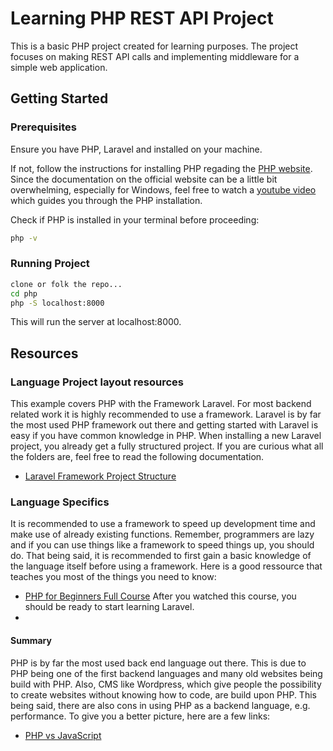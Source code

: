 # Learning PHP REST API Project

This is a basic PHP project created for learning purposes. The project focuses on making REST API calls and implementing middleware for a simple web application.

## Getting Started

### Prerequisites

Ensure you have PHP, Laravel and  installed on your machine.

If not, follow the instructions for installing PHP regading the [PHP website](https://www.php.net/manual/en/install.php).
Since the documentation on the official website can be a little bit overwhelming, especially for Windows,
feel free to watch a [youtube video](https://www.youtube.com/watch?v=MPRLUd8Pmyo) which guides you through the PHP installation.

Check if PHP is installed in your terminal before proceeding:

```bash
php -v
```

### Running Project

```bash
clone or folk the repo...
cd php
php -S localhost:8000
```

This will run the server at localhost:8000.

## Resources

### Language Project layout resources

This example covers PHP with the Framework Laravel. For most backend related work it is highly recommended to use a framework.
Laravel is by far the most used PHP framework out there and getting started with Laravel is easy if you have common knowledge in PHP.
When installing a new Laravel project, you already get a fully structured project. If you are curious what all the folders are, feel free to read the following documentation.
  - [Laravel Framework Project Structure](https://laravel.com/docs/10.x/structure)
    

### Language Specifics

It is recommended to use a framework to speed up development time and make use of already existing functions.
Remember, programmers are lazy and if you can use things like a framework to speed things up, you should do.
That being said, it is recommended to first gain a basic knowledge of the language itself before using a framework.
Here is a good ressource that teaches you most of the things you need to know:
- [PHP for Beginners Full Course](https://www.youtube.com/watch?v=fw5ObX8P6as&t=0s)
After you watched this course, you should be ready to start learning Laravel.
- 
#### Summary

PHP is by far the most used back end language out there. This is due to PHP being one of the first backend languages and many old websites being build with PHP.
Also, CMS like Wordpress, which give people the possibility to create websites without knowing how to code, are build upon PHP.
This being said, there are also cons in using PHP as a backend language, e.g. performance.
To give you a better picture, here are a few links:
  - [PHP vs JavaScript](https://medium.com/geekculture/javascript-vs-php-the-best-language-for-backend-development-79d41736a279#:~:text=PHP%20is%20the%20abbreviation%20for,pages%20and%20database%2Ddriven%20sites)
